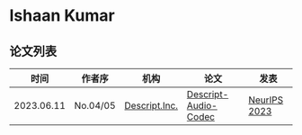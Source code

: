 # Ishaan Kumar

## 论文列表

| 时间 | 作者序 | 机构 | 论文 | 发表 |
|:-:|:-:|---|---|---|
| 2023.06.11 | No.04/05 | [Descript.Inc.](../Institutions/Descript.Inc.md) | [Descript-Audio-Codec](../Models/Speech_Neural_Codec/2023.06.11_Descript-Audio-Codec.md) | [NeurIPS 2023](../Publications/NeurIPS.md) |
